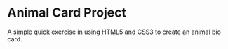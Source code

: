 Animal Card Project
===================

A simple quick exercise in using HTML5 and CSS3 to create an animal bio card. 
